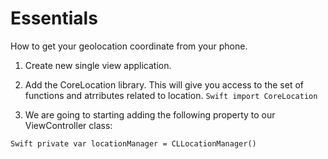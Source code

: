 # Essentials

How to get your geolocation coordinate from your phone.

1. Create new single view application.
2. Add the CoreLocation library.  This will give you access to the set of functions and atrributes related to location.
```Swift import CoreLocation```

3.  We are going to starting adding the following property to our ViewController class:

```Swift private var locationManager = CLLocationManager() ```

